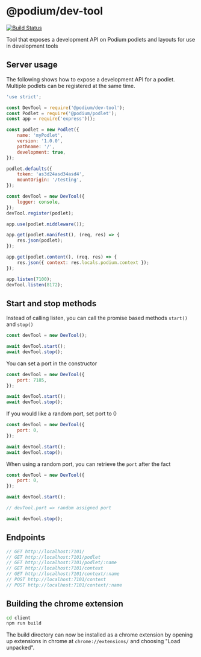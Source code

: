 # @podium/dev-tool

[![Build Status](https://travis-ci.org/podium-lib/dev-tool.svg?branch=master)](https://travis-ci.org/podium-lib/dev-tool)

Tool that exposes a development API on Podium podlets and layouts for use in development tools

## Server usage

The following shows how to expose a development API for a podlet.
Multiple podlets can be registered at the same time.

```js
'use strict';

const DevTool = require('@podium/dev-tool');
const Podlet = require('@podium/podlet');
const app = require('express')();

const podlet = new Podlet({
    name: 'myPodlet',
    version: '1.0.0',
    pathname: '/',
    development: true,
});

podlet.defaults({
    token: 'as3d24asd34asd4',
    mountOrigin: '/testing',
});

const devTool = new DevTool({
    logger: console,
});
devTool.register(podlet);

app.use(podlet.middleware());

app.get(podlet.manifest(), (req, res) => {
    res.json(podlet);
});

app.get(podlet.content(), (req, res) => {
    res.json({ context: res.locals.podium.context });
});

app.listen(7100);
devTool.listen(8172);
```

## Start and stop methods

Instead of calling listen, you can call the promise based methods `start()` and `stop()`

```js
const devTool = new DevTool();

await devTool.start();
await devTool.stop();
```

You can set a port in the constructor

```js
const devTool = new DevTool({
    port: 7185,
});

await devTool.start();
await devTool.stop();
```

If you would like a random port, set port to 0

```js
const devTool = new DevTool({
    port: 0,
});

await devTool.start();
await devTool.stop();
```

When using a random port, you can retrieve the `port` after the fact

```js
const devTool = new DevTool({
    port: 0,
});

await devTool.start();

// devTool.port => random assigned port

await devTool.stop();
```

## Endpoints

```js
// GET http://localhost:7101/
// GET http://localhost:7101/podlet
// GET http://localhost:7101/podlet/:name
// GET http://localhost:7101/context
// GET http://localhost:7101/context/:name
// POST http://localhost:7101/context
// POST http://localhost:7101/context/:name
```

## Building the chrome extension

```bash
cd client
npm run build
```

The build directory can now be installed as a chrome extension by opening up extensions in chrome at `chrome://extensions/` and choosing "Load unpacked".
